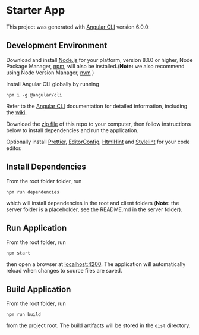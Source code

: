 # Starter App

This project was generated with [Angular CLI](https://cli.angular.io/) version 6.0.0.

<!-- ## Stackblitz

You can run this project online in a browser using [Stackblitz](http://stackblitz.io), [click here](https://stackblitz.com/github/PBGUX/ng-starter-app/tree/master/client) and start editing code! -->

## Development Environment

Download and install [Node.js](https://nodejs.org) for your platform, version 8.1.0 or higher, Node Package Manager, [npm](https://www.npmjs.com/), will also be installed.(**Note:** we also recommend using Node Version Manager, [nvm](https://github.com/creationix/nvm) )

Install Angular CLI globally by running

```
npm i -g @angular/cli
```

Refer to the [Angular CLI](https://cli.angular.io/) documentation for detailed information, including the [wiki](https://github.com/angular/angular-cli/wiki).

Download the [zip file](/PBGUX/ng-starter-app/archive/master.zip) of this repo to your computer, then follow instructions below to install dependencies and run the application.

Optionally install [Prettier](https://prettier.io/), [EditorConfig](http://editorconfig.org/), [HtmlHint](http://htmlhint.com/) and [Stylelint](https://stylelint.io/) for your code editor.

## Install Dependencies

From the root folder folder, run

```
npm run dependencies
```

which will install dependencies in the root and client folders (**Note:** the server folder is a placeholder, see the README.md in the server folder).

## Run Application

From the root folder, run

```
npm start
```

then open a browser at [localhost:4200](http://localhost:4200). The application will automatically reload when changes to source files are saved.

## Build Application

From the root folder, run

```
npm run build
```

from the project root. The build artifacts will be stored in the `dist` directory.
